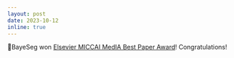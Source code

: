 ```yaml
---
layout: post
date: 2023-10-12
inline: true
---
```


:tada:BayeSeg won <a href="https://miccai.org/index.php/about-miccai/awards/medical-image-analysis-best-paper-award/">Elsevier MICCAI MedIA Best Paper Award</a>! Congratulations!
